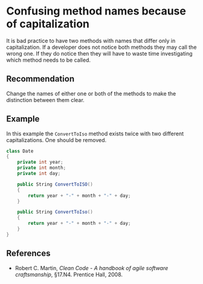# Confusing method names because of capitalization
It is bad practice to have two methods with names that differ only in capitalization. If a developer does not notice both methods they may call the wrong one. If they do notice then they will have to waste time investigating which method needs to be called.


## Recommendation
Change the names of either one or both of the methods to make the distinction between them clear.


## Example
In this example the `ConvertToIso` method exists twice with two different capitalizations. One should be removed.


```csharp
class Date
{
    private int year;
    private int month;
    private int day;

    public String ConvertToISO()
    {
        return year + "-" + month + "-" + day;
    }

    public String ConvertToIso()
    {
        return year + "-" + month + "-" + day;
    }
}

```

## References
* Robert C. Martin, *Clean Code - A handbook of agile software craftsmanship*, &sect;17.N4. Prentice Hall, 2008.
